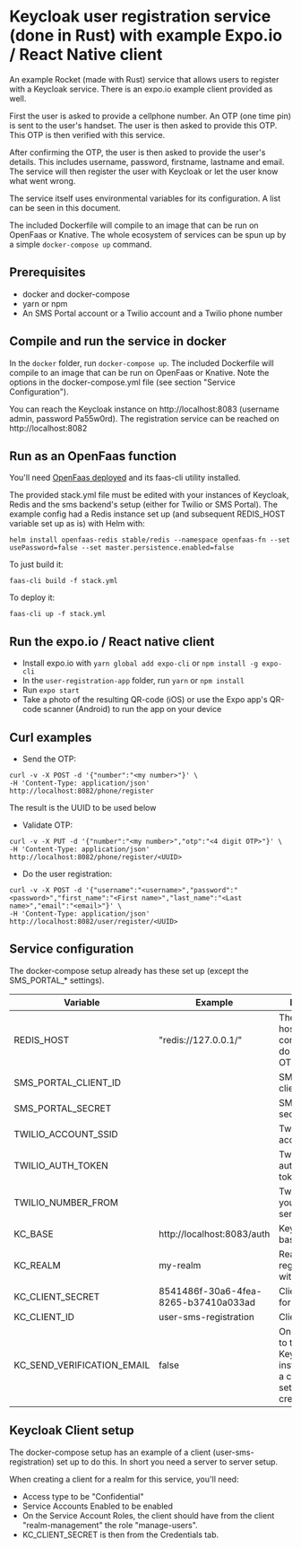 # Keycloak user registration service (done in Rust) with example Expo.io / React Native client

An example Rocket (made with Rust) service that allows users to register with 
a Keycloak service. There is an expo.io example client provided as well.

First the user is asked to provide a cellphone number. An OTP (one time pin) is sent to the 
user's handset. The user is then asked to provide this OTP. This OTP is then verified with
 this service. 
 
 After confirming the OTP, the user is then asked to provide the user's details. This includes
 username, password, firstname, lastname and email. The service will then register the
 user with Keycloak or let the user know what went wrong. 

The service itself uses environmental variables for its configuration. A list can be seen in this document.

The included Dockerfile will compile to an image that can be run on OpenFaas or Knative. The whole
ecosystem of services can be spun up by a simple `docker-compose up` command.

## Prerequisites
* docker and docker-compose
* yarn or npm
* An SMS Portal account or a Twilio account and a Twilio phone number

## Compile and run the service in docker
In the `docker` folder, run `docker-compose up`. The included Dockerfile will compile to
an image that can be run on OpenFaas or Knative. Note the options in the docker-compose.yml file (see section
 "Service Configuration").

You can reach the Keycloak instance on http://localhost:8083 (username admin, password Pa55w0rd).
The registration service can be reached on http://localhost:8082

## Run as an OpenFaas function
You'll need [OpenFaas deployed](https://docs.openfaas.com) and its faas-cli utility installed.

The provided stack.yml file must be edited with your instances of Keycloak, Redis and the sms backend's 
setup (either for Twilio or SMS Portal).
The example config had a Redis instance set up (and subsequent REDIS_HOST variable set up as is) with Helm with:  

```shell script
helm install openfaas-redis stable/redis --namespace openfaas-fn --set usePassword=false --set master.persistence.enabled=false
``` 

To just build it:
```shell script
faas-cli build -f stack.yml
``` 

To deploy it:
```shell script
faas-cli up -f stack.yml
```

## Run the expo.io / React native client
* Install expo.io with `yarn global add expo-cli` or `npm install -g expo-cli`
* In the `user-registration-app` folder, run `yarn` or `npm install`
* Run `expo start`
* Take a photo of the resulting QR-code (iOS) or use the Expo app's QR-code scanner (Android) to run
the app on your device


## Curl examples
* Send the OTP:
```shell script
curl -v -X POST -d '{"number":"<my number>"}' \
-H 'Content-Type: application/json' http://localhost:8082/phone/register
```
The result is the UUID to be used below

* Validate OTP:
```shell script
curl -v -X PUT -d '{"number":"<my number>","otp":"<4 digit OTP>"}' \
-H 'Content-Type: application/json' http://localhost:8082/phone/register/<UUID> 
```

* Do the user registration:
```shell script
curl -v -X POST -d '{"username":"<username>","password":"<password>","first_name":"<First name>","last_name":"<Last name>","email":"<email>"}' \
-H 'Content-Type: application/json' http://localhost:8082/user/register/<UUID>
```

## Service configuration
The docker-compose setup already has these set up (except the SMS_PORTAL_* settings).

| Variable                   | Example                              | Meaning |
| -------------------------- | ------------------------------------ | ----- |
| REDIS_HOST                 | "redis://127.0.0.1/"                 | The Redis host to connect to to do the TTL OTP with |
| SMS_PORTAL_CLIENT_ID       |                                      | SMS portal client ID |
| SMS_PORTAL_SECRET          |                                      | SMS portal secret    |
| TWILIO_ACCOUNT_SSID        |                                      | Twilio account SSID |
| TWILIO_AUTH_TOKEN          |                                      | Twilio authentication token |
| TWILIO_NUMBER_FROM         |                                      | Twilio number you're sending from |
| KC_BASE                    | http://localhost:8083/auth           | Keycloak base URL    |
| KC_REALM                   | my-realm                             | Realm to register user with |
| KC_CLIENT_SECRET           | 8541486f-30a6-4fea-8265-b37410a033ad | Client secret for realm |
| KC_CLIENT_ID               | user-sms-registration                | Client ID |
| KC_SEND_VERIFICATION_EMAIL | false                                | Only set this to true if your Keycloak instance has a correctly set up e-mail credentials |

## Keycloak Client setup
The docker-compose setup has an example of a client (user-sms-registration) set up to do this. In short you
need a server to server setup.

When creating a client for a realm for this service, you'll need:
* Access type to be "Confidential"
* Service Accounts Enabled to be enabled
* On the Service Account Roles, the client should have from the client "realm-management" the role "manage-users".
* KC_CLIENT_SECRET is then from the Credentials tab.


